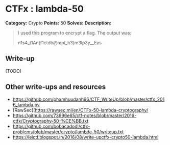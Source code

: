 # CTFx : lambda-50

**Category:** Crypto
**Points:** 50
**Solves:** 
**Description:**

> I used this program to encrypt a flag. The output was: 
> 
> n1s4_t1An(f1ctdb@mpl_h3)m3lp3y__Eas

## Write-up

(TODO)

## Other write-ups and resources

* https://github.com/phamhuudanh96/CTF_WriteUp/blob/master/ctfx_2016_lambda.py
* [RawSec](https://rawsec.ml/en/CTFx-50-lambda-cryptography/
* https://github.com/73696e65/ctf-notes/blob/master/2016-ctfx/Cryptography-50-%CE%BB.txt
* https://github.com/bobacadodl/ctfx-problems/blob/master/crypto/lambda-50/writeup.txt
* https://leictf.blogspot.in/2016/08/write-upctfx-crypto50-lambda.html
